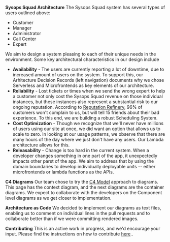 **Sysops Squad Architecture**
The Sysops Squad system has several types of users outlined above:
* Customer
* Manager
* Administrator
* Call Center
* Expert

We aim to design a system pleasing to each of their unique needs in the environment.  Some key architectural characteristics in our design include
* **Availability** - The users are currently reporting a lot of downtime, due to increased amount of users on the system.  To support this, our Arhitecture Decision Records (left navigation) documents why we chose Serverless and Microfrontends as key elements of our architecture.
* **Reliability** - Lost tickets or times when we send the wrong expert to help a customer not only cost the Sysops Squad revenue on those individual instances, but these instances also represent a substantial risk to our ongoing reputation.  According to [Reputation Refinery](https://reputationrefinery.com/96-of-unhappy-customers-wont-complain-to-you-but-will-tell-15-friends-infographic), 96% of customers won't complain to us, but will tell 15 friends about their bad experience.  To this end, we are building a robust Scheduling System.
* **Cost Optimization** - Though we recognize that we'll never have millions of users using our site at once, we did want an option that allows us to scale to zero.  In looking at our usage patterns, we observe that there are many hours of the day where we just don't have any users.  Our Lambda architecture allows for this.
* **Releasability** - Change is too hard in the current system.  When a developer changes something in one part of the app, it unexpectedly impacts other parst of the app.  We aim to address that by using the domain boundaries to develop individually deployable units -- either microfrontends or lambda functions as the APIs.  

**C4 Diagrams** 
Our team chose to try the [C4 Model](c4model.com) approach to diagrams.  This page has the context diagram, and the next diagrams are the container diagrams.  We expect to collaborate with the developers on the Component level diagrams as we get closer to implementation.

**Architecture as Code**
We decided to implement our diagrams as text files, enabling us to comment on individual lines in the pull requests and to collaborate better than if we were committing rendered images.

**Contributing** 
This is an active work in progress, and we'd encourage your input.  Please find the instructions on how to contribute [here](https://github.com/architectonics/sysopssquad/blob/main/contribute.md)..
